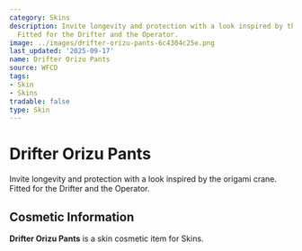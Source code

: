```yaml
---
category: Skins
description: Invite longevity and protection with a look inspired by the origami crane.
  Fitted for the Drifter and the Operator.
image: ../images/drifter-orizu-pants-6c4304c25e.png
last_updated: '2025-09-17'
name: Drifter Orizu Pants
source: WFCD
tags:
- Skin
- Skins
tradable: false
type: Skin
---
```


# Drifter Orizu Pants

Invite longevity and protection with a look inspired by the origami crane. Fitted for the Drifter and the Operator.

## Cosmetic Information

**Drifter Orizu Pants** is a skin cosmetic item for Skins.


